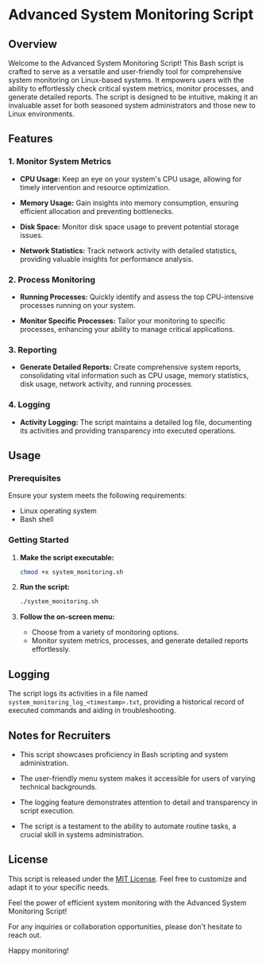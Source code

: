 # Advanced System Monitoring Script

## Overview

Welcome to the Advanced System Monitoring Script! This Bash script is crafted to serve as a versatile and user-friendly tool for comprehensive system monitoring on Linux-based systems. It empowers users with the ability to effortlessly check critical system metrics, monitor processes, and generate detailed reports. The script is designed to be intuitive, making it an invaluable asset for both seasoned system administrators and those new to Linux environments.

## Features

### 1. Monitor System Metrics

- **CPU Usage:** Keep an eye on your system's CPU usage, allowing for timely intervention and resource optimization.

- **Memory Usage:** Gain insights into memory consumption, ensuring efficient allocation and preventing bottlenecks.

- **Disk Space:** Monitor disk space usage to prevent potential storage issues.

- **Network Statistics:** Track network activity with detailed statistics, providing valuable insights for performance analysis.

### 2. Process Monitoring

- **Running Processes:** Quickly identify and assess the top CPU-intensive processes running on your system.

- **Monitor Specific Processes:** Tailor your monitoring to specific processes, enhancing your ability to manage critical applications.

### 3. Reporting

- **Generate Detailed Reports:** Create comprehensive system reports, consolidating vital information such as CPU usage, memory statistics, disk usage, network activity, and running processes.

### 4. Logging

- **Activity Logging:** The script maintains a detailed log file, documenting its activities and providing transparency into executed operations.

## Usage

### Prerequisites

Ensure your system meets the following requirements:

- Linux operating system
- Bash shell

### Getting Started

1. **Make the script executable:**

    ```bash
    chmod +x system_monitoring.sh
    ```

2. **Run the script:**

    ```bash
    ./system_monitoring.sh
    ```

3. **Follow the on-screen menu:**

    - Choose from a variety of monitoring options.
    - Monitor system metrics, processes, and generate detailed reports effortlessly.

## Logging

The script logs its activities in a file named `system_monitoring_log_<timestamp>.txt`, providing a historical record of executed commands and aiding in troubleshooting.

## Notes for Recruiters

- This script showcases proficiency in Bash scripting and system administration.
  
- The user-friendly menu system makes it accessible for users of varying technical backgrounds.

- The logging feature demonstrates attention to detail and transparency in script execution.

- The script is a testament to the ability to automate routine tasks, a crucial skill in systems administration.

## License

This script is released under the [MIT License](LICENSE). Feel free to customize and adapt it to your specific needs.

Feel the power of efficient system monitoring with the Advanced System Monitoring Script!

For any inquiries or collaboration opportunities, please don't hesitate to reach out.

Happy monitoring!


